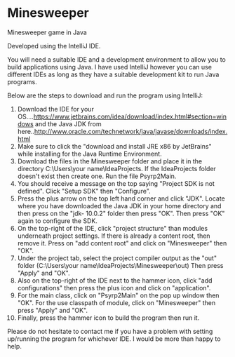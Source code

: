 # Minesweeper
Minesweeper game in Java

Developed using the IntelliJ IDE.

You will need a suitable IDE and a development environment to allow you to build applications using Java. I have used IntelliJ however you can use different IDEs as long as they have a suitable development kit to run Java programs.

Below are the steps to download and run the program using IntelliJ:

1.	Download the IDE for your OS....https://www.jetbrains.com/idea/download/index.html#section=windows and the Java JDK from here..http://www.oracle.com/technetwork/java/javase/downloads/index.html
2.	Make sure to click the "download and install JRE x86 by JetBrains" while installing for the Java Runtime Environment.
3.	Download the files in the Minesweeper folder and place it in the directory C:\Users\your name\IdeaProjects. If the IdeaProjects folder doesn't exist then create one. Run the file Psyrp2Main.
4.	You should receive a message on the top saying "Project SDK is not defined". Click "Setup SDK" then "Configure".
5.	Press the plus arrow on the top left hand corner and click "JDK". Locate where you have downloaded the Java JDK in your home directory and then press on the "jdk- 10.0.2" folder then press "OK". Then press "OK" again to configure the SDK.
6.	On the top-right of the IDE, click "project structure" than modules underneath project settings. If there is already a content root, then remove it. Press on "add content root" and click on "Minesweeper" then "OK".
7.	Under the project tab, select the project compiler output as the "out" folder (C:\Users\your name\IdeaProjects\Minesweeper\out) Then press "Apply" and "OK".
8.	Also on the top-right of the IDE next to the hammer icon, click "add configurations" then press the plus icon and click on "application".
9.	For the main class, click on "Psyrp2Main" on the pop up window then "OK". For the use classpath of module, click on "Minesweeper" then press "Apply" and "OK".
10.	Finally, press the hammer icon to build the program then run it.

Please do not hesitate to contact me if you have a problem with setting up/running the program for whichever IDE. I would be more than happy to help.
